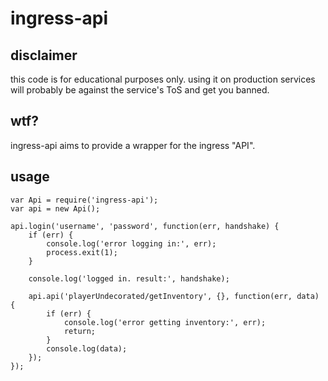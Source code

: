 # ingress-api

## disclaimer

this code is for educational purposes only. using it on production services will probably be against the service's ToS and get you banned.

## wtf?

ingress-api aims to provide a wrapper for the ingress "API".

## usage

    var Api = require('ingress-api');
    var api = new Api();

    api.login('username', 'password', function(err, handshake) {
        if (err) {
            console.log('error logging in:', err);
            process.exit(1);
        }

        console.log('logged in. result:', handshake);

        api.api('playerUndecorated/getInventory', {}, function(err, data) {
            if (err) {
                console.log('error getting inventory:', err);
                return;
            }
            console.log(data);
        });
    });

